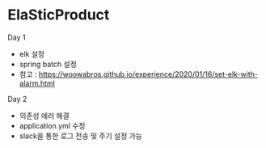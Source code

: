 # ElaSticProduct

Day 1
- elk 설정
- spring batch 설정
- 참고 : https://woowabros.github.io/experience/2020/01/16/set-elk-with-alarm.html

Day 2
- 의존성 에러 해결
- application.yml 수정
- slack을 통한 로그 전송 및 주기 설정 가능